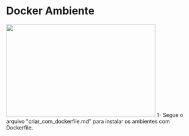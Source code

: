 # Docker Ambiente
<img src="https://logosmarcas.net/wp-content/uploads/2021/03/Docker-Logo.png" width="400" height="250">
1- Segue o arquivo "criar_com_dockerfile.md" para instalar os ambientes com Dockerfile.
